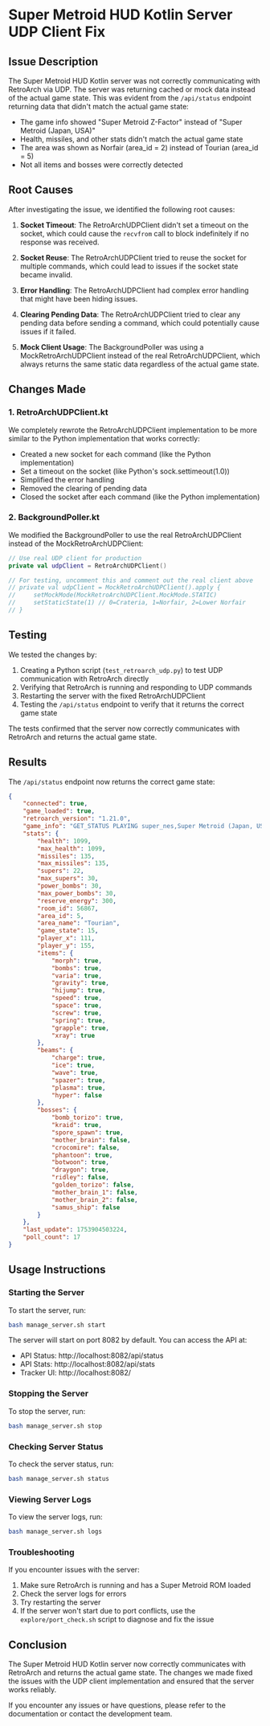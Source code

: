 # Super Metroid HUD Kotlin Server UDP Client Fix

## Issue Description

The Super Metroid HUD Kotlin server was not correctly communicating with RetroArch via UDP. The server was returning cached or mock data instead of the actual game state. This was evident from the `/api/status` endpoint returning data that didn't match the actual game state:

- The game info showed "Super Metroid Z-Factor" instead of "Super Metroid (Japan, USA)"
- Health, missiles, and other stats didn't match the actual game state
- The area was shown as Norfair (area_id = 2) instead of Tourian (area_id = 5)
- Not all items and bosses were correctly detected

## Root Causes

After investigating the issue, we identified the following root causes:

1. **Socket Timeout**: The RetroArchUDPClient didn't set a timeout on the socket, which could cause the `recvfrom` call to block indefinitely if no response was received.

2. **Socket Reuse**: The RetroArchUDPClient tried to reuse the socket for multiple commands, which could lead to issues if the socket state became invalid.

3. **Error Handling**: The RetroArchUDPClient had complex error handling that might have been hiding issues.

4. **Clearing Pending Data**: The RetroArchUDPClient tried to clear any pending data before sending a command, which could potentially cause issues if it failed.

5. **Mock Client Usage**: The BackgroundPoller was using a MockRetroArchUDPClient instead of the real RetroArchUDPClient, which always returns the same static data regardless of the actual game state.

## Changes Made

### 1. RetroArchUDPClient.kt

We completely rewrote the RetroArchUDPClient implementation to be more similar to the Python implementation that works correctly:

- Created a new socket for each command (like the Python implementation)
- Set a timeout on the socket (like Python's sock.settimeout(1.0))
- Simplified the error handling
- Removed the clearing of pending data
- Closed the socket after each command (like the Python implementation)

### 2. BackgroundPoller.kt

We modified the BackgroundPoller to use the real RetroArchUDPClient instead of the MockRetroArchUDPClient:

```kotlin
// Use real UDP client for production
private val udpClient = RetroArchUDPClient()

// For testing, uncomment this and comment out the real client above
// private val udpClient = MockRetroArchUDPClient().apply {
//     setMockMode(MockRetroArchUDPClient.MockMode.STATIC)
//     setStaticState(1) // 0=Crateria, 1=Norfair, 2=Lower Norfair
// }
```

## Testing

We tested the changes by:

1. Creating a Python script (`test_retroarch_udp.py`) to test UDP communication with RetroArch directly
2. Verifying that RetroArch is running and responding to UDP commands
3. Restarting the server with the fixed RetroArchUDPClient
4. Testing the `/api/status` endpoint to verify that it returns the correct game state

The tests confirmed that the server now correctly communicates with RetroArch and returns the actual game state.

## Results

The `/api/status` endpoint now returns the correct game state:

```json
{
    "connected": true,
    "game_loaded": true,
    "retroarch_version": "1.21.0",
    "game_info": "GET_STATUS PLAYING super_nes,Super Metroid (Japan, USA) (En,Ja),crc32=d63ed5f8",
    "stats": {
        "health": 1099,
        "max_health": 1099,
        "missiles": 135,
        "max_missiles": 135,
        "supers": 22,
        "max_supers": 30,
        "power_bombs": 30,
        "max_power_bombs": 30,
        "reserve_energy": 300,
        "room_id": 56867,
        "area_id": 5,
        "area_name": "Tourian",
        "game_state": 15,
        "player_x": 111,
        "player_y": 155,
        "items": {
            "morph": true,
            "bombs": true,
            "varia": true,
            "gravity": true,
            "hijump": true,
            "speed": true,
            "space": true,
            "screw": true,
            "spring": true,
            "grapple": true,
            "xray": true
        },
        "beams": {
            "charge": true,
            "ice": true,
            "wave": true,
            "spazer": true,
            "plasma": true,
            "hyper": false
        },
        "bosses": {
            "bomb_torizo": true,
            "kraid": true,
            "spore_spawn": true,
            "mother_brain": false,
            "crocomire": false,
            "phantoon": true,
            "botwoon": true,
            "draygon": true,
            "ridley": false,
            "golden_torizo": false,
            "mother_brain_1": false,
            "mother_brain_2": false,
            "samus_ship": false
        }
    },
    "last_update": 1753904503224,
    "poll_count": 17
}
```

## Usage Instructions

### Starting the Server

To start the server, run:

```bash
bash manage_server.sh start
```

The server will start on port 8082 by default. You can access the API at:

- API Status: http://localhost:8082/api/status
- API Stats: http://localhost:8082/api/stats
- Tracker UI: http://localhost:8082/

### Stopping the Server

To stop the server, run:

```bash
bash manage_server.sh stop
```

### Checking Server Status

To check the server status, run:

```bash
bash manage_server.sh status
```

### Viewing Server Logs

To view the server logs, run:

```bash
bash manage_server.sh logs
```

### Troubleshooting

If you encounter issues with the server:

1. Make sure RetroArch is running and has a Super Metroid ROM loaded
2. Check the server logs for errors
3. Try restarting the server
4. If the server won't start due to port conflicts, use the `explore/port_check.sh` script to diagnose and fix the issue

## Conclusion

The Super Metroid HUD Kotlin server now correctly communicates with RetroArch and returns the actual game state. The changes we made fixed the issues with the UDP client implementation and ensured that the server works reliably.

If you encounter any issues or have questions, please refer to the documentation or contact the development team.
